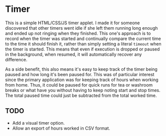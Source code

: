 # Timer

This is a simple HTML/CSS/JS timer applet. I made it for someone discovered that other timers went idle if she left them running long enough and ended up not ringing when they finished. This one's approach is to record when the timer was started and continually compare the current time to the time it should finish it, rather than simply setting a literal `timeout` when the timer is started. This means that even if execution is dropped or paused in the background, when resumed, it will automatically recover any difference.

As a side benefit, this also means it's easy to keep track of the timer being paused and how long it's been paused for. This was of particular interest since the primary application was for keeping track of hours when working from home. Thus, it could be paused for quick runs for tea or washroom breaks or what have you without having to keep noting start and stop times. The total paused time could just be subtracted from the total worked time. 

## TODO

* Add a visual timer option.
* Allow an export of hours worked in CSV format.

